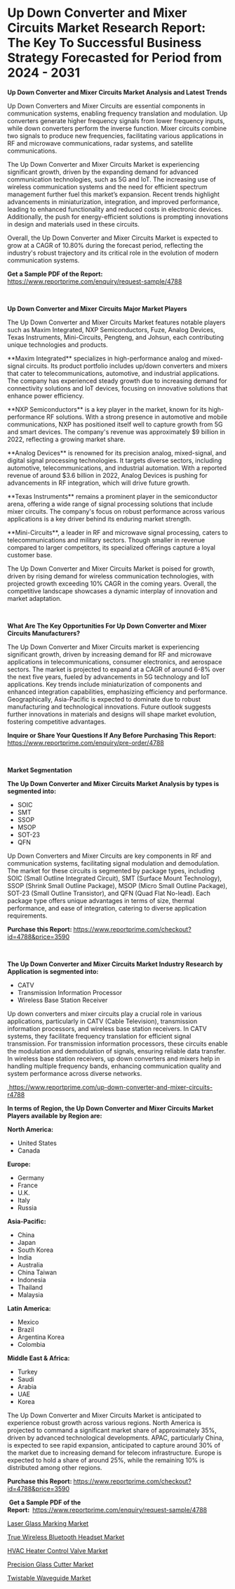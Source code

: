 <p><h1>Up Down Converter and Mixer Circuits Market Research Report: The Key To Successful Business Strategy Forecasted for Period from 2024 - 2031</h1></p><p><strong>Up Down Converter and Mixer Circuits Market Analysis and Latest Trends</strong></p>
<p><p>Up Down Converters and Mixer Circuits are essential components in communication systems, enabling frequency translation and modulation. Up converters generate higher frequency signals from lower frequency inputs, while down converters perform the inverse function. Mixer circuits combine two signals to produce new frequencies, facilitating various applications in RF and microwave communications, radar systems, and satellite communications.</p><p>The Up Down Converter and Mixer Circuits Market is experiencing significant growth, driven by the expanding demand for advanced communication technologies, such as 5G and IoT. The increasing use of wireless communication systems and the need for efficient spectrum management further fuel this market’s expansion. Recent trends highlight advancements in miniaturization, integration, and improved performance, leading to enhanced functionality and reduced costs in electronic devices. Additionally, the push for energy-efficient solutions is prompting innovations in design and materials used in these circuits.</p><p>Overall, the Up Down Converter and Mixer Circuits Market is expected to grow at a CAGR of 10.80% during the forecast period, reflecting the industry's robust trajectory and its critical role in the evolution of modern communication systems.</p></p>
<p><strong>Get a Sample PDF of the Report:&nbsp;</strong> <a href="https://www.reportprime.com/enquiry/request-sample/4788?utm_campaign=1879&utm_medium=2&utm_source=Github&utm_content=ia&utm_term=24122024&utm_id=up-down-converter-and-mixer-circuits">https://www.reportprime.com/enquiry/request-sample/4788</a></p>
<p>&nbsp;</p>
<p><strong>Up Down Converter and Mixer Circuits Major Market Players</strong></p>
<p><p>The Up Down Converter and Mixer Circuits Market features notable players such as Maxim Integrated, NXP Semiconductors, Fuze, Analog Devices, Texas Instruments, Mini-Circuits, Pengteng, and Johsun, each contributing unique technologies and products.</p><p>**Maxim Integrated** specializes in high-performance analog and mixed-signal circuits. Its product portfolio includes up/down converters and mixers that cater to telecommunications, automotive, and industrial applications. The company has experienced steady growth due to increasing demand for connectivity solutions and IoT devices, focusing on innovative solutions that enhance power efficiency.</p><p>**NXP Semiconductors** is a key player in the market, known for its high-performance RF solutions. With a strong presence in automotive and mobile communications, NXP has positioned itself well to capture growth from 5G and smart devices. The company's revenue was approximately $9 billion in 2022, reflecting a growing market share.</p><p>**Analog Devices** is renowned for its precision analog, mixed-signal, and digital signal processing technologies. It targets diverse sectors, including automotive, telecommunications, and industrial automation. With a reported revenue of around $3.6 billion in 2022, Analog Devices is pushing for advancements in RF integration, which will drive future growth.</p><p>**Texas Instruments** remains a prominent player in the semiconductor arena, offering a wide range of signal processing solutions that include mixer circuits. The company's focus on robust performance across various applications is a key driver behind its enduring market strength.</p><p>**Mini-Circuits**, a leader in RF and microwave signal processing, caters to telecommunications and military sectors. Though smaller in revenue compared to larger competitors, its specialized offerings capture a loyal customer base.</p><p>The Up Down Converter and Mixer Circuits Market is poised for growth, driven by rising demand for wireless communication technologies, with projected growth exceeding 10% CAGR in the coming years. Overall, the competitive landscape showcases a dynamic interplay of innovation and market adaptation.</p></p>
<p>&nbsp;</p>
<p><strong>What Are The Key Opportunities For Up Down Converter and Mixer Circuits Manufacturers?</strong></p>
<p><p>The Up Down Converter and Mixer Circuits market is experiencing significant growth, driven by increasing demand for RF and microwave applications in telecommunications, consumer electronics, and aerospace sectors. The market is projected to expand at a CAGR of around 6-8% over the next five years, fueled by advancements in 5G technology and IoT applications. Key trends include miniaturization of components and enhanced integration capabilities, emphasizing efficiency and performance. Geographically, Asia-Pacific is expected to dominate due to robust manufacturing and technological innovations. Future outlook suggests further innovations in materials and designs will shape market evolution, fostering competitive advantages.</p></p>
<p><strong>Inquire or Share Your Questions If Any Before Purchasing This Report:</strong> <a href="https://www.reportprime.com/enquiry/pre-order/4788?utm_campaign=1879&utm_medium=2&utm_source=Github&utm_content=ia&utm_term=24122024&utm_id=up-down-converter-and-mixer-circuits">https://www.reportprime.com/enquiry/pre-order/4788</a></p>
<p>&nbsp;</p>
<p><strong>Market Segmentation</strong></p>
<p><strong>The Up Down Converter and Mixer Circuits Market Analysis by types is segmented into:</strong></p>
<p><ul><li>SOIC</li><li>SMT</li><li>SSOP</li><li>MSOP</li><li>SOT-23</li><li>QFN</li></ul></p>
<p><p>Up Down Converters and Mixer Circuits are key components in RF and communication systems, facilitating signal modulation and demodulation. The market for these circuits is segmented by package types, including SOIC (Small Outline Integrated Circuit), SMT (Surface Mount Technology), SSOP (Shrink Small Outline Package), MSOP (Micro Small Outline Package), SOT-23 (Small Outline Transistor), and QFN (Quad Flat No-lead). Each package type offers unique advantages in terms of size, thermal performance, and ease of integration, catering to diverse application requirements.</p></p>
<p><strong>Purchase this Report:&nbsp;</strong><a href="https://www.reportprime.com/checkout?id=4788&price=3590&utm_campaign=1879&utm_medium=2&utm_source=Github&utm_content=ia&utm_term=24122024&utm_id=up-down-converter-and-mixer-circuits">https://www.reportprime.com/checkout?id=4788&price=3590</a></p>
<p>&nbsp;</p>
<p><strong>The Up Down Converter and Mixer Circuits Market Industry Research by Application is segmented into:</strong></p>
<p><ul><li>CATV</li><li>Transmission Information Processor</li><li>Wireless Base Station Receiver</li></ul></p>
<p><p>Up down converters and mixer circuits play a crucial role in various applications, particularly in CATV (Cable Television), transmission information processors, and wireless base station receivers. In CATV systems, they facilitate frequency translation for efficient signal transmission. For transmission information processors, these circuits enable the modulation and demodulation of signals, ensuring reliable data transfer. In wireless base station receivers, up down converters and mixers help in handling multiple frequency bands, enhancing communication quality and system performance across diverse networks.</p></p>
<p><a href="https://www.reportprime.com/up-down-converter-and-mixer-circuits-r4788?utm_campaign=1879&utm_medium=2&utm_source=Github&utm_content=ia&utm_term=24122024&utm_id=up-down-converter-and-mixer-circuits">&nbsp;https://www.reportprime.com/up-down-converter-and-mixer-circuits-r4788</a></p>
<p><strong>In terms of Region, the Up Down Converter and Mixer Circuits Market Players available by Region are:</strong></p>
<p>
    <p> <strong> North America: </strong>
        <ul>
            <li>United States</li>
            <li>Canada</li>
        </ul>
        </p> 
    <p> <strong> Europe: </strong>
        <ul>
            <li>Germany</li>
            <li>France</li>
            <li>U.K.</li>
            <li>Italy</li>
            <li>Russia</li>
        </ul>
        </p> 
    <p> <strong> Asia-Pacific: </strong>
        <ul>
            <li>China</li>
            <li>Japan</li>
            <li>South Korea</li>
            <li>India</li>
            <li>Australia</li>
            <li>China Taiwan</li>
            <li>Indonesia</li>
            <li>Thailand</li>
            <li>Malaysia</li>
        </ul>
        </p> 
    <p> <strong> Latin America: </strong>
        <ul>
            <li>Mexico</li>
            <li>Brazil</li>
            <li>Argentina Korea</li>
            <li>Colombia</li>
        </ul>
        </p> 
    <p> <strong> Middle East & Africa: </strong>
        <ul>
            <li>Turkey</li>
            <li>Saudi</li>
            <li>Arabia</li>
            <li>UAE</li>
            <li>Korea</li>
        </ul>
    </p>
    </p>
<p><p>The Up Down Converter and Mixer Circuits Market is anticipated to experience robust growth across various regions. North America is projected to command a significant market share of approximately 35%, driven by advanced technological developments. APAC, particularly China, is expected to see rapid expansion, anticipated to capture around 30% of the market due to increasing demand for telecom infrastructure. Europe is expected to hold a share of around 25%, while the remaining 10% is distributed among other regions.</p></p>
<p><strong>Purchase this Report: </strong><a href="https://www.reportprime.com/checkout?id=4788&price=3590&utm_campaign=1879&utm_medium=2&utm_source=Github&utm_content=ia&utm_term=24122024&utm_id=up-down-converter-and-mixer-circuits">https://www.reportprime.com/checkout?id=4788&price=3590</a></p>
<p>&nbsp;<strong>Get a Sample PDF of the Report:&nbsp;&nbsp;</strong><a href="https://www.reportprime.com/enquiry/request-sample/4788?utm_campaign=1879&utm_medium=2&utm_source=Github&utm_content=ia&utm_term=24122024&utm_id=up-down-converter-and-mixer-circuits">https://www.reportprime.com/enquiry/request-sample/4788</a></p>
<p><strong></strong></p>
<p><p><a href="https://www.linkedin.com/pulse/laser-glass-marking-market-assessment-predictive-z7uvf?utm_campaign=1879&utm_medium=2&utm_source=Github&utm_content=ia&utm_term=24122024&utm_id=up-down-converter-and-mixer-circuits">Laser Glass Marking Market</a></p><p><a href="https://www.linkedin.com/pulse/true-wireless-bluetooth-headset-market-scopegrowingat-cagr-xwfke?utm_campaign=1879&utm_medium=2&utm_source=Github&utm_content=ia&utm_term=24122024&utm_id=up-down-converter-and-mixer-circuits">True Wireless Bluetooth Headset Market</a></p><p><a href="https://www.linkedin.com/pulse/rapid-growth-global-hvac-heater-control-valve-market-cof9f?utm_campaign=1879&utm_medium=2&utm_source=Github&utm_content=ia&utm_term=24122024&utm_id=up-down-converter-and-mixer-circuits">HVAC Heater Control Valve Market</a></p><p><a href="https://www.linkedin.com/pulse/a-mkt-nova-vc8zf?utm_campaign=1879&utm_medium=2&utm_source=Github&utm_content=ia&utm_term=24122024&utm_id=up-down-converter-and-mixer-circuits">Precision Glass Cutter Market</a></p><p><a href="https://github.com/FassouRP/Market-Research-Report-List-6/blob/main/twistable-waveguide-market.md?utm_campaign=1879&utm_medium=2&utm_source=Github&utm_content=ia&utm_term=24122024&utm_id=up-down-converter-and-mixer-circuits">Twistable Waveguide Market</a></p></p>